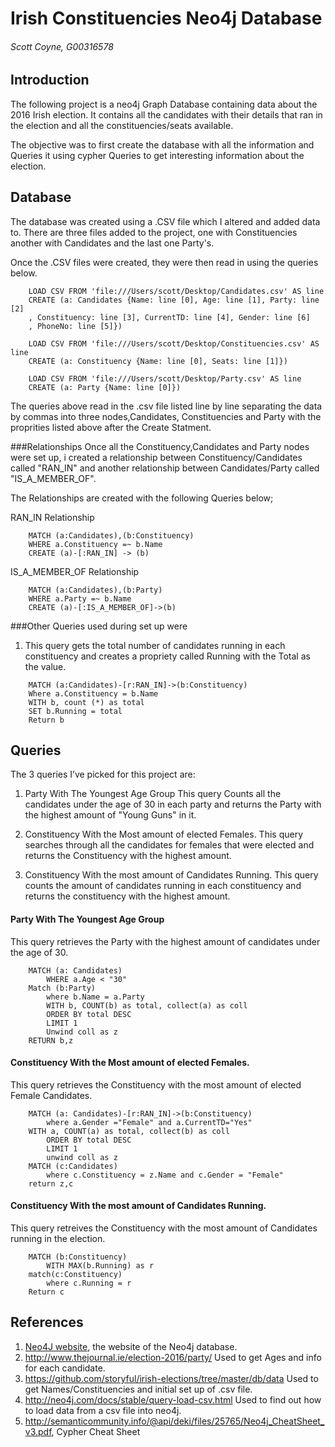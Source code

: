 # Irish Constituencies Neo4j Database
###### Scott Coyne, G00316578

## Introduction
The following project is a neo4j Graph Database containing data about the 2016 Irish election.
It contains all the candidates with their details that ran in the election and all the constituencies/seats available.

The objective was to first create the database with all the information and Queries it using cypher Queries to get interesting information about the election.

## Database
The database was created using a .CSV file which I altered and added data to.
There are three files added to the project, one with Constituencies another with Candidates and the last one Party's.

Once the .CSV files were created, they were then read in using the queries below.

```Cypher
	LOAD CSV FROM 'file:///Users/scott/Desktop/Candidates.csv' AS line
	CREATE (a: Candidates {Name: line [0], Age: line [1], Party: line [2]
	, Constituency: line [3], CurrentTD: line [4], Gender: line [6] 
	, PhoneNo: line [5]})
```

```Cypher
	LOAD CSV FROM 'file:///Users/scott/Desktop/Constituencies.csv' AS line
	CREATE (a: Constituency {Name: line [0], Seats: line [1]})
```

```Cypher
	LOAD CSV FROM 'file:///Users/scott/Desktop/Party.csv' AS line
	CREATE (a: Party {Name: line [0]})
```

The queries above read in the .csv file listed line by line separating the data by commas into three nodes,Candidates, Constituencies and Party with the 
proprities listed above after the Create Statment.

###Relationships
Once all the Constituency,Candidates and Party nodes were set up, i created a relationship between Constituency/Candidates called "RAN_IN" and 
another relationship between Candidates/Party called "IS_A_MEMBER_OF".

The Relationships are created with the following Queries below;

RAN_IN Relationship
```Cypher
	MATCH (a:Candidates),(b:Constituency)
	WHERE a.Constituency =~ b.Name
	CREATE (a)-[:RAN_IN] -> (b)
```

IS_A_MEMBER_OF Relationship
```Cypher
	MATCH (a:Candidates),(b:Party)
	WHERE a.Party =~ b.Name
	CREATE (a)-[:IS_A_MEMBER_OF]->(b)
```


###Other Queries used during set up were

1. This query gets the total number of candidates running in each constituency and creates a propriety called Running with the Total as the value.

```Cypher
	MATCH (a:Candidates)-[r:RAN_IN]->(b:Constituency)
	Where a.Constituency = b.Name 
	WITH b, count (*) as total
	SET b.Running = total
	Return b

```


## Queries
The 3 queries I’ve picked for this project are:

1. Party With The Youngest Age Group
	This query Counts all the candidates under the age of 30 in each party and returns the Party with the highest amount of "Young Guns" in it.
	
2. Constituency With the Most amount of elected Females.
	This query searches through all the candidates for females that were elected and returns the Constituency with the highest amount. 
	
3. Constituency With the most amount of Candidates Running.
	This query counts the amount of candidates running in each constituency and returns the constituency with the highest amount.


#### Party With The Youngest Age Group

This query retrieves the Party with the highest amount of candidates under the age of 30.
```cypher
	MATCH (a: Candidates)
		WHERE a.Age < "30"
	Match (b:Party)
		where b.Name = a.Party
		WITH b, COUNT(b) as total, collect(a) as coll
		ORDER BY total DESC 
		LIMIT 1
		Unwind coll as z
	RETURN b,z
```


#### Constituency With the Most amount of elected Females.
This query retrieves the Constituency with the most amount of elected Female Candidates.

```cypher
	MATCH (a: Candidates)-[r:RAN_IN]->(b:Constituency)
		where a.Gender ="Female" and a.CurrentTD="Yes"
	WITH a, COUNT(a) as total, collect(b) as coll
		ORDER BY total DESC 
		LIMIT 1
		unwind coll as z
	MATCH (c:Candidates)
		where c.Constituency = z.Name and c.Gender = "Female"
	return z,c
```


#### Constituency With the most amount of Candidates Running.
This query retreives the Constituency with the most amount of Candidates running in the election.

```cypher
	MATCH (b:Constituency)
		WITH MAX(b.Running) as r
	match(c:Constituency)
		where c.Running = r
	Return c
```

## References
1. [Neo4J website](http://neo4j.com/), the website of the Neo4j database.
2. http://www.thejournal.ie/election-2016/party/ Used to get Ages and info for each candidate.
3. https://github.com/storyful/irish-elections/tree/master/db/data Used to get Names/Constituencies and initial set up of .csv file.
4. http://neo4j.com/docs/stable/query-load-csv.html Used to find out how to load data from a csv file into neo4j.
5. http://semanticommunity.info/@api/deki/files/25765/Neo4j_CheatSheet_v3.pdf, Cypher Cheat Sheet
